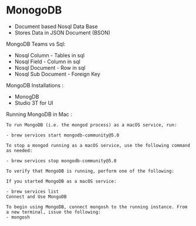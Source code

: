 # MonogoDB
- Document based Nosql Data Base
- Stores Data in JSON Document (BSON)

MongoDB Teams vs Sql:
- Nosql Column - Tables in sql
- Nosql Field - Column in sql
- Nosql Document - Row in sql
- Nosql Sub Document - Foreign Key

MongoDB Installations :
- MonogDB
- Studio 3T for UI 

Running MongoDB in Mac :
```
To run MongoDB (i.e. the mongod process) as a macOS service, run:

- brew services start mongodb-community@5.0

To stop a mongod running as a macOS service, use the following command as needed:

- brew services stop mongodb-community@5.0

To verify that MongoDB is running, perform one of the following:

If you started MongoDB as a macOS service:

- brew services list
Connect and Use MongoDB

To begin using MongoDB, connect mongosh to the running instance. From a new terminal, issue the following:
- mongosh
```

